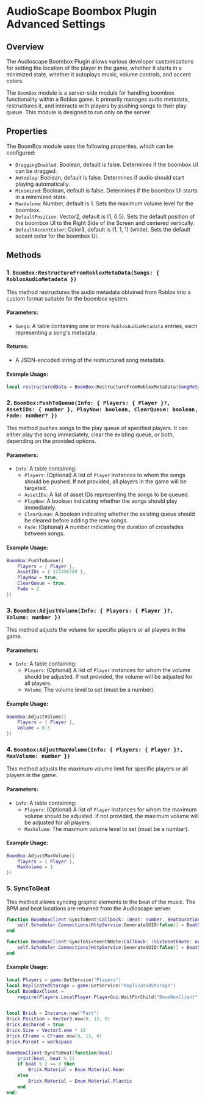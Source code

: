 # AudioScape Boombox Plugin Advanced Settings

## Overview
The Audioscape Boombox Plugin allows various developer customizations for setting the location of the player in the game, whether it starts in a minimized state, whether it autoplays music, volume controls, and accent colors. 

The `BoomBox` module is a server-side module for handling boombox functionality within a Roblox game. It primarily manages audio metadata, restructures it, and interacts with players by pushing songs to their play queue. This module is designed to run only on the server.

## Properties

The BoomBox module uses the following properties, which can be configured:

- `DraggingEnabled`: Boolean, default is false. Determines if the boombox UI can be dragged.
- `Autoplay`: Boolean, default is false. Determines if audio should start playing automatically.
- `Minimized`: Boolean, default is false. Determines if the boombox UI starts in a minimized state.
- `MaxVolume`: Number, default is 1. Sets the maximum volume level for the boombox.
- `DefaultPosition`: Vector2, default is (1, 0.5). Sets the default position of the boombox UI to the Right Side of the Screen and centered vertically.
- `DefaultAccentColor`: Color3, default is (1, 1, 1) (white). Sets the default accent color for the boombox UI.

## Methods

### 1. `BoomBox:RestructureFromRobloxMetaData(Songs: { RobloxAudioMetadata })`
This method restructures the audio metadata obtained from Roblox into a custom format suitable for the boombox system.

#### Parameters:
- `Songs`: A table containing one or more `RobloxAudioMetadata` entries, each representing a song's metadata.

#### Returns:
- A JSON-encoded string of the restructured song metadata.

#### Example Usage:
```lua
local restructuredData = BoomBox:RestructureFromRobloxMetaData(SongMetadata)
```

### 2. `BoomBox:PushToQueue(Info: { Players: { Player }?, AssetIDs: { number }, PlayNow: boolean, ClearQueue: boolean, Fade: number? })`
This method pushes songs to the play queue of specified players. It can either play the song immediately, clear the existing queue, or both, depending on the provided options.

#### Parameters:
- `Info`: A table containing:
  - `Players`: (Optional) A list of `Player` instances to whom the songs should be pushed. If not provided, all players in the game will be targeted.
  - `AssetIDs`: A list of asset IDs representing the songs to be queued.
  - `PlayNow`: A boolean indicating whether the songs should play immediately.
  - `ClearQueue`: A boolean indicating whether the existing queue should be cleared before adding the new songs.
  - `Fade`: (Optional) A number indicating the duration of crossfades between songs.

#### Example Usage:
```lua
BoomBox:PushToQueue({
    Players = { Player },
    AssetIDs = { 123456789 },
    PlayNow = true,
    ClearQueue = true,
    Fade = 2
})
```

### 3. `BoomBox:AdjustVolume(Info: { Players: { Player }?, Volume: number })`
This method adjusts the volume for specific players or all players in the game.

#### Parameters:
- `Info`: A table containing:
  - `Players`: (Optional) A list of `Player` instances for whom the volume should be adjusted. If not provided, the volume will be adjusted for all players.
  - `Volume`: The volume level to set (must be a number).

#### Example Usage:
```lua
BoomBox:AdjustVolume({
    Players = { Player },
    Volume = 0.5
})
```

### 4. `BoomBox:AdjustMaxVolume(Info: { Players: { Player }?, MaxVolume: number })`
This method adjusts the maximum volume limit for specific players or all players in the game.

#### Parameters:
- `Info`: A table containing:
  - `Players`: (Optional) A list of `Player` instances for whom the maximum volume should be adjusted. If not provided, the maximum volume will be adjusted for all players.
  - `MaxVolume`: The maximum volume level to set (must be a number).

#### Example Usage:
```lua
BoomBox:AdjustMaxVolume({
    Players = { Player },
    MaxVolume = 1
})
```
### 5. SyncToBeat
This method allows syncing graphic elements to the beat of the music. The BPM and beat locations are returned from the Audioscape server. 


```lua
function BoomBoxClient:SyncToBeat(Callback: (Beat: number, BeatDuration: number) -> nil)
    self.Scheduler.Connections[HttpService:GenerateGUID(false)] = BeatSync.BeatChanged.Event:Connect(Callback)
end

function BoomBoxClient:SyncToSixteenthNote(Callback: (SixteenthNote: number, NoteDuration: number) -> nil)
    self.Scheduler.Connections[HttpService:GenerateGUID(false)] = BeatSync.SixteenthNoteChanged.Event:Connect(Callback)
end
```

#### Example Usage:

```lua
local Players = game:GetService("Players")
local ReplicatedStorage = game:GetService("ReplicatedStorage")
local BoomBoxClient =
    require(Players.LocalPlayer.PlayerGui:WaitForChild("BoomBoxClient")) :: typeof(require(game.ServerScriptService.BoomBox.Client))


local Brick = Instance.new("Part")
Brick.Position = Vector3.new(0, 15, 0)
Brick.Anchored = true
Brick.Size = Vector3.one * 10
Brick.CFrame = CFrame.new(0, 15, 0)
Brick.Parent = workspace

BoomBoxClient:SyncToBeat(function(beat)
    print(beat, beat % 2)
    if beat % 2 == 0 then
        Brick.Material = Enum.Material.Neon
    else
        Brick.Material = Enum.Material.Plastic
    end
end)
```

